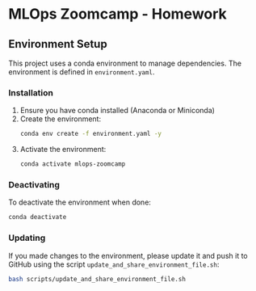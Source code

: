 # MLOps Zoomcamp - Homework

## Environment Setup

This project uses a conda environment to manage dependencies.
The environment is defined in `environment.yaml`.

### Installation

1. Ensure you have conda installed (Anaconda or Miniconda)
2. Create the environment:
   ```bash
   conda env create -f environment.yaml -y
   ```
3. Activate the environment:
   ```bash
   conda activate mlops-zoomcamp
   ```

### Deactivating

To deactivate the environment when done:
```bash
conda deactivate
```

### Updating

If you made changes to the environment, please update it and push it to GitHub
using the script `update_and_share_environment_file.sh`:
```bash
bash scripts/update_and_share_environment_file.sh
```
